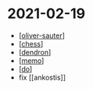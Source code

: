 # 2021-02-19

- [[oliver-sauter]]
- [[chess]]
- [[dendron]]
- [[memo]]
- [[do]]
- fix [[ankostis]]

[//begin]: # "Autogenerated link references for markdown compatibility"
[oliver-sauter]: ../oliver-sauter "Oliver Sauter"
[chess]: ../chess "Chess"
[dendron]: ../dendron "Dendron"
[memo]: ../memo "Memo"
[do]: ../do "Do"
[//end]: # "Autogenerated link references"